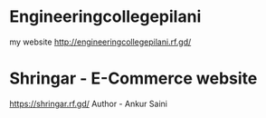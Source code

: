 # Engineeringcollegepilani
my website
http://engineeringcollegepilani.rf.gd/
<br>
# Shringar - E-Commerce website
https://shringar.rf.gd/
Author - Ankur Saini
